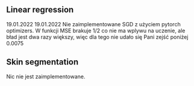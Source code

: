 
## Linear regression

19.01.2022 19.01.2022
Nie zaimplementowane SGD z użyciem pytorch optimizers. W funkcji  MSE brakuje 1/2 co nie ma wplywu na uczenie, ale bład jest dwa razy większy, więc dla tego nie udało się Pani zejść poniżej 0.0075

## Skin segmentation

Nic nie jest zaimplementowane. 